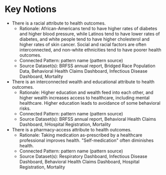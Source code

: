 # Key Notions

* There is a racial attribute to health outcomes.
    * Rationale: African-Americans tend to have higher rates of diabetes and higher blood pressure, while Latinos tend to have lower rates of diabetes, and white people tend to have higher cholesterol and higher rates of skin cancer.  Social and racial factors are often interconnected, and non-white ethnicities tend to have poorer health outcomes.
    * Connected Pattern: pattern name (pattern source)
    * Source Dataset(s): BRFSS annual report, Bridged Race Population Data, Behavioral Health Claims Dashboard, Infectious Disease Dashboard, Mortality
* There is an interconnected wealth and educational attribute to health outcomes.
    * Rationale: Higher education and wealth feed into each other, and higher wealth increases access to healthcare, including mental healthcare.  Higher education leads to avoidance of some behavioral risks.
    * Connected Pattern: pattern name (pattern source)
    * Source Dataset(s): BRFSS annual report, Behavioral Health Claims Dashboard, hHospital Registration, Mortality
* There is a pharmacy-access attribute to health outcomes.
    * Rationale: Taking medication as-prescribed by a healthcare professional improves health. "Self-medication" often diminishes health.
    * Connected Pattern: pattern name (pattern source)
    * Source Dataset(s): Respiratory Dashboard, Infectious Disease Dashboard, Behavioral Health Claims Dashboard, Hospital Registration, Mortality
